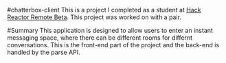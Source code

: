 #chatterbox-client
This is a project I completed as a student at [Hack Reactor Remote Beta](http://www.hackreactor.com/remote-beta). This project was worked on with a pair.

#Summary
This application is designed to allow users to enter an instant messaging space, where there can be different rooms for differnt conversations.
This is the front-end part of the project and the back-end is handled by the parse API.
